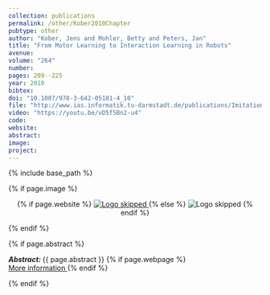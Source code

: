 ```yaml
---
collection: publications
permalink: /other/Kober2010Chapter
pubtype: other
author: "Kober, Jens and Mohler, Betty and Peters, Jan"
title: "From Motor Learning to Interaction Learning in Robots"
avenue: 
volume: "264"
number: 
pages: 209--225
year: 2010
bibtex: 
doi: "10.1007/978-3-642-05181-4_10"
file: "http://www.ias.informatik.tu-darmstadt.de/publications/Imitation%20and%20Reinforcement%20Learning%20for%20Motor%20Primitives%20with%20Perceptual%20Coupling_6234[0].pdf"
video: "https://youtu.be/vD5f5Bn2-u4"
code: 
website: 
abstract: 
image: 
project: 
---
```

{% include base_path %}

{% if page.image %}
<p align="center">
{% if page.website %}
<a href="{{ page.website }}"> <img src="{{  page.image }}" alt="Logo skipped" style="max-height:200px"/> </a>
{% else %}
<img src="{{  page.image }}" alt="Logo skipped" />
{% endif %}
</p>
{% endif %}

{% if page.abstract %}
<p> <strong> <em> Abstract: </em> </strong> {{ page.abstract }}
    {% if page.webpage %}
        <a href="{{ page.website}}"> <br> More information </a>
    {% endif %}
</p>
{% endif %}
